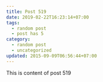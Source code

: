 ```yaml
---
title: Post 519
date: 2019-02-22T16:23:14+07:00
tags:
  - random post
  - post has 5
category:
  - random post
  - uncategorized
updated: 2015-09-09T06:56:44+07:00
---
```

This is content of post 519